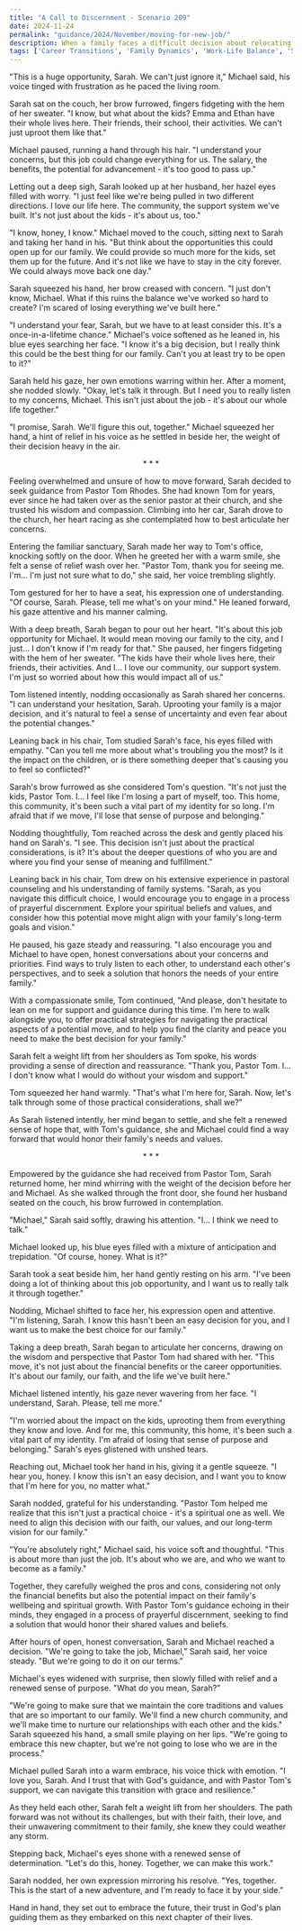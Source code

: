```yaml
---
title: "A Call to Discernment - Scenario 209"
date: 2024-11-24
permalink: "guidance/2024/November/moving-for-new-job/"
description: When a family faces a difficult decision about relocating for a new job opportunity, they turn to Pastor Tom Rhodes for guidance on how to navigate the emotional and spiritual challenges of this major life change.
tags: ['Career Transitions', 'Family Dynamics', 'Work-Life Balance', 'Spiritual Guidance', 'Decision-Making']
---
```

"This is a huge opportunity, Sarah. We can't just ignore it," Michael said, his voice tinged with frustration as he paced the living room.

Sarah sat on the couch, her brow furrowed, fingers fidgeting with the hem of her sweater. "I know, but what about the kids? Emma and Ethan have their whole lives here. Their friends, their school, their activities. We can't just uproot them like that."

Michael paused, running a hand through his hair. "I understand your concerns, but this job could change everything for us. The salary, the benefits, the potential for advancement - it's too good to pass up."

Letting out a deep sigh, Sarah looked up at her husband, her hazel eyes filled with worry. "I just feel like we're being pulled in two different directions. I love our life here. The community, the support system we've built. It's not just about the kids - it's about us, too."

"I know, honey, I know." Michael moved to the couch, sitting next to Sarah and taking her hand in his. "But think about the opportunities this could open up for our family. We could provide so much more for the kids, set them up for the future. And it's not like we have to stay in the city forever. We could always move back one day."

Sarah squeezed his hand, her brow creased with concern. "I just don't know, Michael. What if this ruins the balance we've worked so hard to create? I'm scared of losing everything we've built here."

"I understand your fear, Sarah, but we have to at least consider this. It's a once-in-a-lifetime chance." Michael's voice softened as he leaned in, his blue eyes searching her face. "I know it's a big decision, but I really think this could be the best thing for our family. Can't you at least try to be open to it?"

Sarah held his gaze, her own emotions warring within her. After a moment, she nodded slowly. "Okay, let's talk it through. But I need you to really listen to my concerns, Michael. This isn't just about the job - it's about our whole life together."

"I promise, Sarah. We'll figure this out, together." Michael squeezed her hand, a hint of relief in his voice as he settled in beside her, the weight of their decision heavy in the air.

<center>* * *</center>

Feeling overwhelmed and unsure of how to move forward, Sarah decided to seek guidance from Pastor Tom Rhodes. She had known Tom for years, ever since he had taken over as the senior pastor at their church, and she trusted his wisdom and compassion. Climbing into her car, Sarah drove to the church, her heart racing as she contemplated how to best articulate her concerns.

Entering the familiar sanctuary, Sarah made her way to Tom's office, knocking softly on the door. When he greeted her with a warm smile, she felt a sense of relief wash over her. "Pastor Tom, thank you for seeing me. I'm... I'm just not sure what to do," she said, her voice trembling slightly.

Tom gestured for her to have a seat, his expression one of understanding. "Of course, Sarah. Please, tell me what's on your mind." He leaned forward, his gaze attentive and his manner calming.

With a deep breath, Sarah began to pour out her heart. "It's about this job opportunity for Michael. It would mean moving our family to the city, and I just... I don't know if I'm ready for that." She paused, her fingers fidgeting with the hem of her sweater. "The kids have their whole lives here, their friends, their activities. And I... I love our community, our support system. I'm just so worried about how this would impact all of us."

Tom listened intently, nodding occasionally as Sarah shared her concerns. "I can understand your hesitation, Sarah. Uprooting your family is a major decision, and it's natural to feel a sense of uncertainty and even fear about the potential changes."

Leaning back in his chair, Tom studied Sarah's face, his eyes filled with empathy. "Can you tell me more about what's troubling you the most? Is it the impact on the children, or is there something deeper that's causing you to feel so conflicted?"

Sarah's brow furrowed as she considered Tom's question. "It's not just the kids, Pastor Tom. I... I feel like I'm losing a part of myself, too. This home, this community, it's been such a vital part of my identity for so long. I'm afraid that if we move, I'll lose that sense of purpose and belonging."

Nodding thoughtfully, Tom reached across the desk and gently placed his hand on Sarah's. "I see. This decision isn't just about the practical considerations, is it? It's about the deeper questions of who you are and where you find your sense of meaning and fulfillment."

Leaning back in his chair, Tom drew on his extensive experience in pastoral counseling and his understanding of family systems. "Sarah, as you navigate this difficult choice, I would encourage you to engage in a process of prayerful discernment. Explore your spiritual beliefs and values, and consider how this potential move might align with your family's long-term goals and vision."

He paused, his gaze steady and reassuring. "I also encourage you and Michael to have open, honest conversations about your concerns and priorities. Find ways to truly listen to each other, to understand each other's perspectives, and to seek a solution that honors the needs of your entire family."

With a compassionate smile, Tom continued, "And please, don't hesitate to lean on me for support and guidance during this time. I'm here to walk alongside you, to offer practical strategies for navigating the practical aspects of a potential move, and to help you find the clarity and peace you need to make the best decision for your family."

Sarah felt a weight lift from her shoulders as Tom spoke, his words providing a sense of direction and reassurance. "Thank you, Pastor Tom. I... I don't know what I would do without your wisdom and support."

Tom squeezed her hand warmly. "That's what I'm here for, Sarah. Now, let's talk through some of those practical considerations, shall we?"

As Sarah listened intently, her mind began to settle, and she felt a renewed sense of hope that, with Tom's guidance, she and Michael could find a way forward that would honor their family's needs and values.

<center>* * *</center>

Empowered by the guidance she had received from Pastor Tom, Sarah returned home, her mind whirring with the weight of the decision before her and Michael. As she walked through the front door, she found her husband seated on the couch, his brow furrowed in contemplation.

"Michael," Sarah said softly, drawing his attention. "I... I think we need to talk."

Michael looked up, his blue eyes filled with a mixture of anticipation and trepidation. "Of course, honey. What is it?"

Sarah took a seat beside him, her hand gently resting on his arm. "I've been doing a lot of thinking about this job opportunity, and I want us to really talk it through together."

Nodding, Michael shifted to face her, his expression open and attentive. "I'm listening, Sarah. I know this hasn't been an easy decision for you, and I want us to make the best choice for our family."

Taking a deep breath, Sarah began to articulate her concerns, drawing on the wisdom and perspective that Pastor Tom had shared with her. "This move, it's not just about the financial benefits or the career opportunities. It's about our family, our faith, and the life we've built here."

Michael listened intently, his gaze never wavering from her face. "I understand, Sarah. Please, tell me more."

"I'm worried about the impact on the kids, uprooting them from everything they know and love. And for me, this community, this home, it's been such a vital part of my identity. I'm afraid of losing that sense of purpose and belonging." Sarah's eyes glistened with unshed tears.

Reaching out, Michael took her hand in his, giving it a gentle squeeze. "I hear you, honey. I know this isn't an easy decision, and I want you to know that I'm here for you, no matter what."

Sarah nodded, grateful for his understanding. "Pastor Tom helped me realize that this isn't just a practical choice - it's a spiritual one as well. We need to align this decision with our faith, our values, and our long-term vision for our family."

"You're absolutely right," Michael said, his voice soft and thoughtful. "This is about more than just the job. It's about who we are, and who we want to become as a family."

Together, they carefully weighed the pros and cons, considering not only the financial benefits but also the potential impact on their family's wellbeing and spiritual growth. With Pastor Tom's guidance echoing in their minds, they engaged in a process of prayerful discernment, seeking to find a solution that would honor their shared values and beliefs.

After hours of open, honest conversation, Sarah and Michael reached a decision. "We're going to take the job, Michael," Sarah said, her voice steady. "But we're going to do it on our terms."

Michael's eyes widened with surprise, then slowly filled with relief and a renewed sense of purpose. "What do you mean, Sarah?"

"We're going to make sure that we maintain the core traditions and values that are so important to our family. We'll find a new church community, and we'll make time to nurture our relationships with each other and the kids." Sarah squeezed his hand, a small smile playing on her lips. "We're going to embrace this new chapter, but we're not going to lose who we are in the process."

Michael pulled Sarah into a warm embrace, his voice thick with emotion. "I love you, Sarah. And I trust that with God's guidance, and with Pastor Tom's support, we can navigate this transition with grace and resilience."

As they held each other, Sarah felt a weight lift from her shoulders. The path forward was not without its challenges, but with their faith, their love, and their unwavering commitment to their family, she knew they could weather any storm.

Stepping back, Michael's eyes shone with a renewed sense of determination. "Let's do this, honey. Together, we can make this work."

Sarah nodded, her own expression mirroring his resolve. "Yes, together. This is the start of a new adventure, and I'm ready to face it by your side."

Hand in hand, they set out to embrace the future, their trust in God's plan guiding them as they embarked on this next chapter of their lives.

